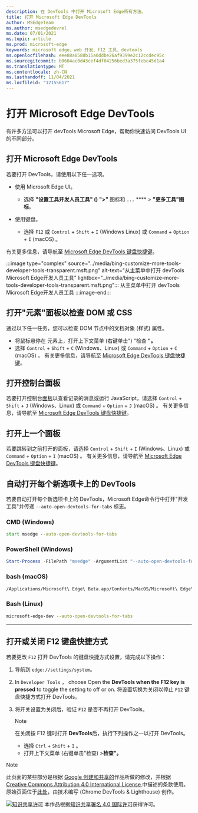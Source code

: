 ```yaml
---
description: 在 DevTools 中打开 Microsoft Edge所有方法。
title: 打开 Microsoft Edge DevTools
author: MSEdgeTeam
ms.author: msedgedevrel
ms.date: 07/01/2021
ms.topic: article
ms.prod: microsoft-edge
keywords: microsoft edge、web 开发、f12 工具、devtools
ms.openlocfilehash: eee88a8588b15a0ddbe26af9399e2c12ccdec95c
ms.sourcegitcommit: b0604ac0d43cef4df04256bed3a375febc45d1a4
ms.translationtype: MT
ms.contentlocale: zh-CN
ms.lasthandoff: 11/04/2021
ms.locfileid: "12155617"
---
```

<!-- Copyright Kayce Basques

   Licensed under the Apache License, Version 2.0 (the "License");
   you may not use this file except in compliance with the License.
   You may obtain a copy of the License at

       https://www.apache.org/licenses/LICENSE-2.0

   Unless required by applicable law or agreed to in writing, software
   distributed under the License is distributed on an "AS IS" BASIS,
   WITHOUT WARRANTIES OR CONDITIONS OF ANY KIND, either express or implied.
   See the License for the specific language governing permissions and
   limitations under the License. -->
# <a name="open-microsoft-edge-devtools"></a>打开 Microsoft Edge DevTools

有许多方法可以打开 devTools Microsoft Edge，帮助你快速访问 DevTools UI 的不同部分。


<!-- ====================================================================== -->
## <a name="open-microsoft-edge-devtools"></a>打开 Microsoft Edge DevTools

若要打开 DevTools，请使用以下任一选项。

*   使用 Microsoft Edge UI。
    *  选择 **"设置工具开发人员工具" () ">"** 图标和 `...` ****  >   **"更多工具"图标**。

*   使用键盘。
    *   选择 `F12` 或 `Control` + `Shift` + `I` (Windows Linux) 或 `Command` + `Option` + `I` (macOS) 。

有关更多信息，请导航至 [Microsoft Edge DevTools 键盘快捷键](../shortcuts/index.md)。

:::image type="complex" source="../media/bing-customize-more-tools-developer-tools-transparent.msft.png" alt-text="从主菜单中打开 devTools Microsoft Edge开发人员工具" lightbox="../media/bing-customize-more-tools-developer-tools-transparent.msft.png":::
   从主菜单中打开 devTools Microsoft Edge开发人员工具
:::image-end:::


<!-- ====================================================================== -->
## <a name="open-the-elements-panel-to-inspect-the-dom-or-css"></a>打开"元素"面板以检查 DOM 或 CSS

通过以下任一任务，您可以检查 DOM 节点中的文档对象[](https://developer.mozilla.org/en-US/docs/Web/API/Document_Object_Model) (样式) 属性。

*   将鼠标悬停在 元素上，打开上下文菜单 (右键单击") "检查 **"。**
*   选择 `Control` + `Shift` + `C` (Windows、Linux) 或 `Command` + `Option` + `C` (macOS) 。 有关更多信息，请导航至 [Microsoft Edge DevTools 键盘快捷键](../shortcuts/index.md)。

<!-- :::image type="complex" source="../media/bing-right-click-inspect.msft.png" alt-text="The Inspect option" lightbox="../media/bing-right-click-inspect.msft.png":::
   The **Inspect** option
:::image-end:::  -->

<!--Navigate to [Get Started With Viewing And Changing CSS][GetStartedCSS].  -->


<!-- ====================================================================== -->
## <a name="open-the-console-panel"></a>打开控制台面板

若要打开控制台[面板](../console/index.md)以查看记录的消息或运行 JavaScript，请选择 `Control` + `Shift` + `J` (Windows、Linux) 或 `Command` + `Option` + `J` (macOS) 。 有关更多信息，请导航至 [Microsoft Edge DevTools 键盘快捷键](../shortcuts/index.md)。

<!--Navigate to [Get Started With The Console][ConsoleGetStarted].  -->


<!-- ====================================================================== -->
## <a name="open-the-previous-panel"></a>打开上一个面板

若要跳转到之前打开的面板，请选择 `Control` + `Shift` + `I` (Windows、Linux) 或 `Command` + `Option` + `I` (macOS) 。  有关更多信息，请导航至 [Microsoft Edge DevTools 键盘快捷键](../shortcuts/index.md)。


<!-- ====================================================================== -->
## <a name="auto-open-devtools-on-every-new-tab"></a>自动打开每个新选项卡上的 DevTools

若要自动打开每个新选项卡上的 DevTools，Microsoft Edge命令行中打开"开发工具"并传递 `--auto-open-devtools-for-tabs` 标志。

### [<a name="cmd-windows"></a>CMD (Windows) ](#tab/cmd-Windows/)

<a id="auto-open-devtools-command-line"></a>

```cmd
start msedge --auto-open-devtools-for-tabs
```

### [<a name="powershell-windows"></a>PowerShell (Windows) ](#tab/powershell-Windows/)

<a id="auto-open-devtools-command-line"></a>

```powershell
Start-Process -FilePath "msedge" -ArgumentList "--auto-open-devtools-for-tabs"
```

### [<a name="bash-macos"></a>bash (macOS) ](#tab/bash-macos/)

<a id="auto-open-devtools-command-line"></a>

```bash
/Applications/Microsoft\ Edge\ Beta.app/Contents/MacOS/Microsoft\ Edge\ Beta --auto-open-devtools-for-tabs
```

### [<a name="bash-linux"></a>Bash (Linux) ](#tab/bash-linux/)

<a id="auto-open-devtools-command-line"></a>

```bash
microsoft-edge-dev --auto-open-devtools-for-tabs
```

* * *


<!-- ====================================================================== -->
## <a name="toggle-the-f12-keyboard-shortcut-on-or-off"></a>打开或关闭 F12 键盘快捷方式

若要更改 `F12` 打开 DevTools 的键盘快捷方式设置，请完成以下操作：

1.  导航到 `edge://settings/system`。
1.  In `Developer Tools` ， choose Open the **DevTools when the F12 key is pressed** to toggle the setting to off or on. 将设置切换为关闭以停止 `F12` 键盘快捷方式打开 DevTools。
1.  将开关设置为关闭后，验证 `F12` 是否不再打开 DevTools。

    > [!NOTE]
    > 在关闭按 F12 键时打开 **DevTools**后，执行下列操作之一以打开 DevTools。
    >
    > *   选择 `Ctrl` + `Shift` + `I` 。
    > *   打开上下文菜单 (右键单击"检查) >**检查"。**


<!-- ====================================================================== -->



<!--[ConsoleGetStarted]: /microsoft-edge/devtools-guide-chromium/console/get-started ""  -->
<!--[GetStartedCSS]: /microsoft-edge/devtools-guide-chromium/css "CSS"  -->


<!-- ====================================================================== -->
> [!NOTE]
> 此页面的某些部分是根据 [Google 创建和共享的](https://developers.google.com/terms/site-policies)作品所做的修改，并根据[ Creative Commons Attribution 4.0 International License ](https://creativecommons.org/licenses/by/4.0)中描述的条款使用。
> 原始页面位于[此处](https://developers.google.com/web/tools/chrome-devtools/open)，由技术编写 (Chrome DevTools \& Lighthouse) 创作。 [](https://developers.google.com/web/resources/contributors#kayce-basques)

[![知识共享许可](https://i.creativecommons.org/l/by/4.0/88x31.png)](https://creativecommons.org/licenses/by/4.0) 本作品根据[知识共享署名 4.0 国际许可](https://creativecommons.org/licenses/by/4.0)获得许可。
